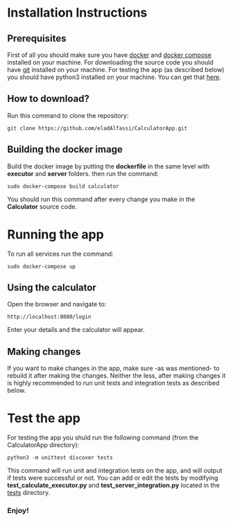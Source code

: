# Installation Instructions

## Prerequisites
First of all you should make sure you have [docker](https://docs.docker.com/install/)  and [docker compose](https://docs.docker.com/compose/install/) installed on your machine.
For downloading the source code you should have [git](https://git-scm.com/downloads) installed on your machine.
For testing the app (as described below) you should have python3 installed on your machine. You can get that [here](https://www.python.org/downloads/).

## How to download?
Run this command to clone the repository:
```
git clone https://github.com/eladAlfassi/CalculatorApp.git
```

## Building the docker image
Build the docker image by putting the **dockerfile** in the same level with **executor** and **server** folders.
then run the command:
```
sudo docker-compose build calculator
```
You should run this command after every change you make in the **Calculator** source code.

# Running the app
To run all services run the command:
```
sudo docker-compose up
```

## Using the calculator
Open the browser and navigate to:
```
http://localhost:8080/login
```
Enter your details and the calculator will appear.

## Making changes
If you want to make changes in the app, make sure -as was mentioned- to rebuild it after making the changes.
Neither the less, after making changes it is highly recommended to run unit tests and integration tests as described below.


# Test the app
For testing the app you shuld run the following command (from the CalculatorApp directory):
```
python3 -m unittest discover tests
```
This command will run unit and integration tests on the app, and  will output if tests were successful or not.
You can add or edit the tests by modifying  **test_calculate_executor.py** and **test_server_integration.py** located in the [tests](https://github.com/eladAlfassi/CalculatorApp/tree/master/tests) directory.



### Enjoy!


